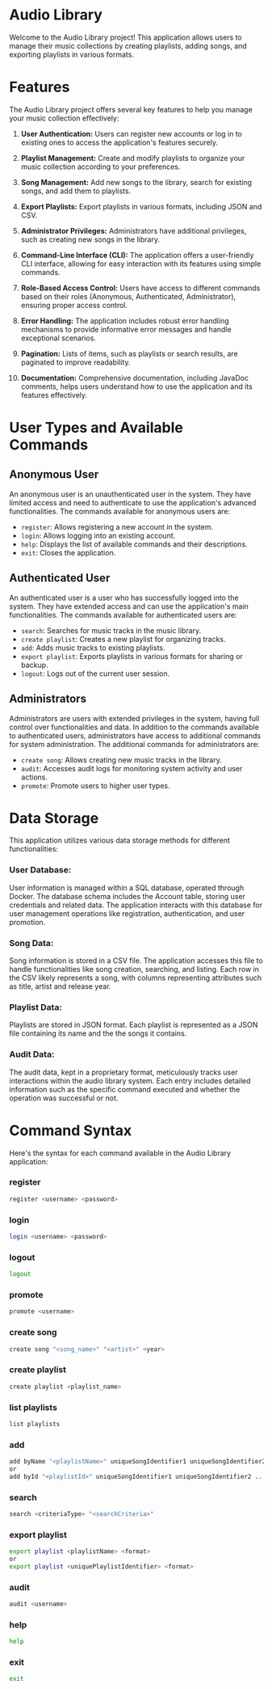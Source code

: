# Audio Library

Welcome to the Audio Library project! This application allows users to manage their music collections by creating playlists, adding songs, and exporting playlists in various formats. 

# Features

The Audio Library project offers several key features to help you manage your music collection effectively:

1. **User Authentication:** Users can register new accounts or log in to existing ones to access the application's features securely.

2. **Playlist Management:** Create and modify playlists to organize your music collection according to your preferences.

3. **Song Management:** Add new songs to the library, search for existing songs, and add them to playlists.

4. **Export Playlists:** Export playlists in various formats, including JSON and CSV.

5. **Administrator Privileges:** Administrators have additional privileges, such as creating new songs in the library.

6. **Command-Line Interface (CLI):** The application offers a user-friendly CLI interface, allowing for easy interaction with its features using simple commands.

7. **Role-Based Access Control:** Users have access to different commands based on their roles (Anonymous, Authenticated, Administrator), ensuring proper access control.

8. **Error Handling:** The application includes robust error handling mechanisms to provide informative error messages and handle exceptional scenarios.

9. **Pagination:** Lists of items, such as playlists or search results, are paginated to improve readability.

10. **Documentation:** Comprehensive documentation, including JavaDoc comments, helps users understand how to use the application and its features effectively.

# User Types and Available Commands

## Anonymous User

An anonymous user is an unauthenticated user in the system. They have limited access and need to authenticate to use the application's advanced functionalities. The commands available for anonymous users are:

- `register`: Allows registering a new account in the system.
- `login`: Allows logging into an existing account.
- `help`: Displays the list of available commands and their descriptions.
- `exit`: Closes the application.

## Authenticated User

An authenticated user is a user who has successfully logged into the system. They have extended access and can use the application's main functionalities. The commands available for authenticated users are:

- `search`: Searches for music tracks in the music library.
- `create playlist`: Creates a new playlist for organizing tracks.
- `add`: Adds music tracks to existing playlists.
- `export playlist`: Exports playlists in various formats for sharing or backup.
- `logout`: Logs out of the current user session.

## Administrators

Administrators are users with extended privileges in the system, having full control over functionalities and data. In addition to the commands available to authenticated users, administrators have access to additional commands for system administration. The additional commands for administrators are:

- `create song`: Allows creating new music tracks in the library.
- `audit`: Accesses audit logs for monitoring system activity and user actions.
- `promote`: Promote users to higher user types.

# Data Storage
This application utilizes various data storage methods for different functionalities:

### User Database:
User information is managed within a SQL database, operated through Docker. The database schema includes the Account table, storing user credentials and related data. 
The application interacts with this database for user management operations like registration, authentication, and user promotion.

### Song Data:
Song information is stored in a CSV file. The application accesses this file to handle functionalities like song creation, searching, and listing. 
Each row in the CSV likely represents a song, with columns representing attributes such as title, artist and release year.

### Playlist Data:
Playlists are stored in JSON format. Each playlist is represented as a JSON file containing its name and the the songs it contains. 

### Audit Data:
The audit data, kept in a proprietary format, meticulously tracks user interactions within the audio library system.
Each entry includes detailed information such as the specific command executed and whether the operation was successful or not.

# Command Syntax
Here's the syntax for each command available in the Audio Library application:

### register
```sh
register <username> <password>
```
### login
```sh
login <username> <password>
```
### logout
```sh
logout 
```
### promote
```sh
promote <username> 
```
### create song
```sh
create song "<song_name>" "<artist>" <year>
```
### create playlist
```sh
create playlist <playlist_name>
```
### list playlists
```sh
list playlists
```
### add
```sh
add byName "<playlistName>" uniqueSongIdentifier1 uniqueSongIdentifier2 ...
or
add byId "<playlistId>" uniqueSongIdentifier1 uniqueSongIdentifier2 ...
```
### search
```sh
search <criteriaType> "<searchCriteria>"
```
### export playlist
```sh
export playlist <playlistName> <format>
or
export playlist <uniquePlaylistIdentifier> <format>
```
### audit
```sh
audit <username>
```
### help
```sh
help
```
### exit
```sh
exit
```





